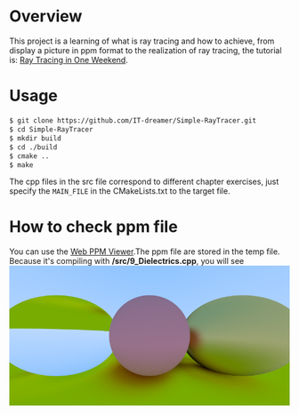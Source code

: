 # Overview
This project is a learning of what is ray tracing and how to achieve, from display a picture in ppm format to the realization of ray tracing, the tutorial is: [Ray Tracing in One Weekend](https://github.com/RayTracing/raytracing.github.io).

# Usage

    $ git clone https://github.com/IT-dreamer/Simple-RayTracer.git
    $ cd Simple-RayTracer
    $ mkdir build
    $ cd ./build
    $ cmake ..
    $ make
The cpp files in the src file correspond to different chapter exercises, just specify the `MAIN_FILE` in the CMakeLists.txt to the target file.

# How to check ppm file
You can use the [Web PPM Viewer](https://0xc0de.fr/webppm/).The ppm file are stored in the temp file. Because it's compiling with **/src/9_Dielectrics.cpp**, you will see  
![](/doc/glass.png)
